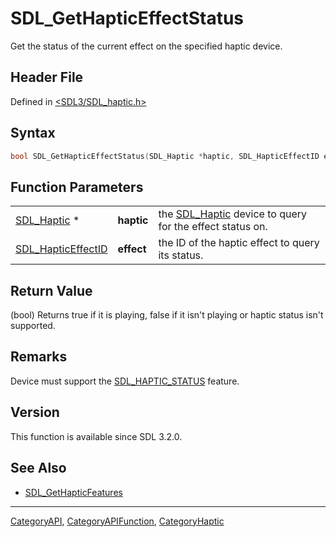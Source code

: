 # SDL_GetHapticEffectStatus

Get the status of the current effect on the specified haptic device.

## Header File

Defined in [<SDL3/SDL_haptic.h>](https://github.com/libsdl-org/SDL/blob/main/include/SDL3/SDL_haptic.h)

## Syntax

```c
bool SDL_GetHapticEffectStatus(SDL_Haptic *haptic, SDL_HapticEffectID effect);
```

## Function Parameters

|                                          |            |                                                                        |
| ---------------------------------------- | ---------- | ---------------------------------------------------------------------- |
| [SDL_Haptic](SDL_Haptic) *               | **haptic** | the [SDL_Haptic](SDL_Haptic) device to query for the effect status on. |
| [SDL_HapticEffectID](SDL_HapticEffectID) | **effect** | the ID of the haptic effect to query its status.                       |

## Return Value

(bool) Returns true if it is playing, false if it isn't playing or haptic
status isn't supported.

## Remarks

Device must support the [SDL_HAPTIC_STATUS](SDL_HAPTIC_STATUS) feature.

## Version

This function is available since SDL 3.2.0.

## See Also

- [SDL_GetHapticFeatures](SDL_GetHapticFeatures)

----
[CategoryAPI](CategoryAPI), [CategoryAPIFunction](CategoryAPIFunction), [CategoryHaptic](CategoryHaptic)

